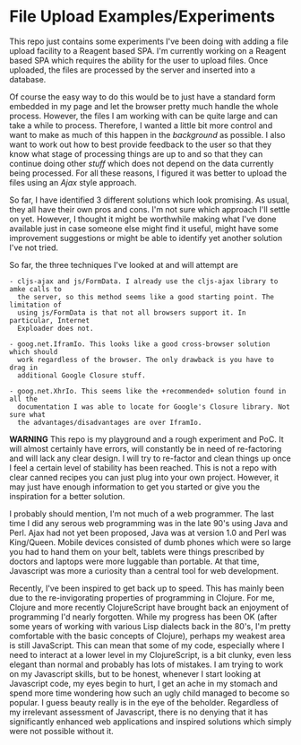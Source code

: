 File Upload Examples/Experiments
================================

This repo just contains some experiments I've been doing with adding a file upload
facility to a Reagent based SPA. I'm currently working on a Reagent based SPA which
requires the ability for the user to upload files. Once uploaded, the files are
processed by the server and inserted into a database.

Of course the easy way to do this would be to just have a standard form embedded in
my page and let the browser pretty much handle the whole process. However, the files
I am working with can be quite large and can take a while to process. Therefore, I
wanted a little bit more control and want to make as much of this happen in the
*background* as possible. I also want to work out how to best provide feedback to the
user so that they know what stage of processing things are up to and so that they can
continue doing other *stuff* which does not depend on the data currently being
processed. For all these reasons, I figured it was better to upload the files using an
*Ajax* style approach.

So far, I have identified 3 different solutions which look promising. As usual, they
all have their own pros and cons. I'm not sure which approach I'll settle on
yet. However, I thought it might be worthwhile making what I've done available just
in case someone else might find it useful, might have some improvement suggestions or
might be able to identify yet another solution I've not tried.

So far, the three techniques I've looked at and will attempt are

	- cljs-ajax and js/FormData. I already use the cljs-ajax library to amke calls to
      the server, so this method seems like a good starting point. The limitation of
      using js/FormData is that not all browsers support it. In particular, Internet
      Exploader does not.

	- goog.net.IframIo. This looks like a good cross-browser solution which should
      work regardless of the browser. The only drawback is you have to drag in
      additional Google Closure stuff.

	- goog.net.XhrIo. This seems like the +recommended+ solution found in all the
      documentation I was able to locate for Google's Closure library. Not sure what
      the advantages/disadvantages are over IframIo. 


**WARNING** This repo is my playground and a rough experiment and PoC. It will almost
certainly have errors, will constantly be in need of re-factoring and will lack any
clear design. I will try to re-factor and clean things up once I feel a certain level
of stability has been reached. This is not a repo with clear canned recipes you can
just plug into your own project. However, it may just have enough information to get
you started or give you the inspiration for a better solution.  

I probably should mention, I'm not much of a web programmer. The last time I did any
serous web programming was in the late 90's using Java and Perl. Ajax had not yet
been proposed, Java was at version 1.0 and Perl was King/Queen. Mobile devices
consisted of dumb phones which were so large you had to hand them on your belt,
tablets were things prescribed by doctors and laptops were more luggable than
portable. At that time, Javascript was more a curiosity than a central tool for web
development. 

Recently, I've been inspired to get back up to speed. This has mainly been due to the
re-invigorating properties of programming in Clojure. For me, Clojure and more
recently ClojureScript have brought back an enjoyment of programming I'd nearly
forgotten. While my progress has been OK (after some years of working with various
Lisp dialects back in the 80's, I'm pretty comfortable with the basic concepts of
Clojure), perhaps my weakest area is still JavaScript. This can mean that some of my
code, especially where I need to interact at a lower level in my ClojureScript, is a
bit clunky, even less elegant than normal and probably has lots of mistakes. I am
trying to work on my Javascript skills, but to be honest, whenever I start looking at
Javascript code, my eyes begin to hurt, I get an ache in my stomach and spend more
time wondering how such an ugly child managed to become so popular. I guess beauty
really is in the eye of the beholder. Regardless of my irrelevant assessment of
Javascript, there is no denying that it has significantly enhanced web applications
and inspired solutions which simply were not possible without it. 


